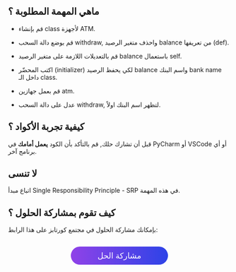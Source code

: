 ## ماهي المهمة المطلوبة ؟

* قم بإنشاء class لأجهزة ATM.

* قم بوضع دالة السحب withdraw, واحذف متغير الرصيد balance من تعريفها (def).

* قم بالتعديلات اللازمة على متغير الرصيد balance باستعمال self.

* اكتب المحضّر (initializer) لكي يحفظ الرصيد balance واسم البنك bank name داخل الـ class.

* قم بعمل جهازين atm.

* عدل على دالة السحب withdraw, لتظهر اسم البنك اولاً.

## كيفية تجربة الأكواد ؟

قبل أن تشارك حلك, قم بالتأكد بأن الكود **يعمل أمامك** في PyCharm أو VSCode أو أي برنامج آخر.

## لا تنسى

اتباع مبدأ Single Responsibility Principle - SRP في هذه المهمة.

## كيف تقوم بمشاركة الحلول ؟

بإمكانك مشاركة الحلول في مجتمع كورتابز على هذا الرابط:

<a href="https://forums.coretabs.net/t/مشاركة-حلول-عمل-أكثر-من-atm/1171" style="display: block; width: 200px; background-color: #5355e8; background-image:linear-gradient(to left, #2d43e7, #9042e8); color:#fff; padding: 10px; margin: 30px auto; border-radius:100px; text-decoration: none; font-size: 18px; text-align: center;">مشاركة الحل</a>